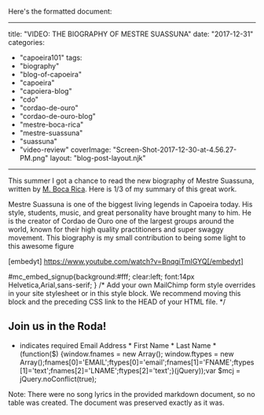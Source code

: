 Here's the formatted document:

---
title: "VIDEO: THE BIOGRAPHY OF MESTRE SUASSUNA"
date: "2017-12-31"
categories: 
  - "capoeira101"
tags: 
  - "biography"
  - "blog-of-capoeira"
  - "capoeira"
  - "capoiera-blog"
  - "cdo"
  - "cordao-de-ouro"
  - "cordao-de-ouro-blog"
  - "mestre-boca-rica"
  - "mestre-suassuna"
  - "suassuna"
  - "video-review"
coverImage: "Screen-Shot-2017-12-30-at-4.56.27-PM.png"
layout: "blog-post-layout.njk"
---

This summer I got a chance to read the new biography of Mestre Suassuna, written by [M. Boca Rica](http://capoeiracdobarcelona.com/). Here is 1/3 of my summary of this great work.

Mestre Suassuna is one of the biggest living legends in Capoeira today. His style, students, music, and great personality have brought many to him. He is the creator of Cordao de Ouro one of the largest groups around the world, known for their high quality practitioners and super swaggy movement. This biography is my small contribution to being some light to this awesome figure

[embedyt] https://www.youtube.com/watch?v=BnqgiTmIGYQ[/embedyt]

#mc_embed_signup{background:#fff; clear:left; font:14px Helvetica,Arial,sans-serif; } /* Add your own MailChimp form style overrides in your site stylesheet or in this style block. We recommend moving this block and the preceding CSS link to the HEAD of your HTML file. */

## Join us in the Roda!

* indicates required Email Address * First Name * Last Name * (function($) {window.fnames = new Array(); window.ftypes = new Array();fnames[0]='EMAIL';ftypes[0]='email';fnames[1]='FNAME';ftypes[1]='text';fnames[2]='LNAME';ftypes[2]='text';}(jQuery));var $mcj = jQuery.noConflict(true);

Note: There were no song lyrics in the provided markdown document, so no table was created. The document was preserved exactly as it was.